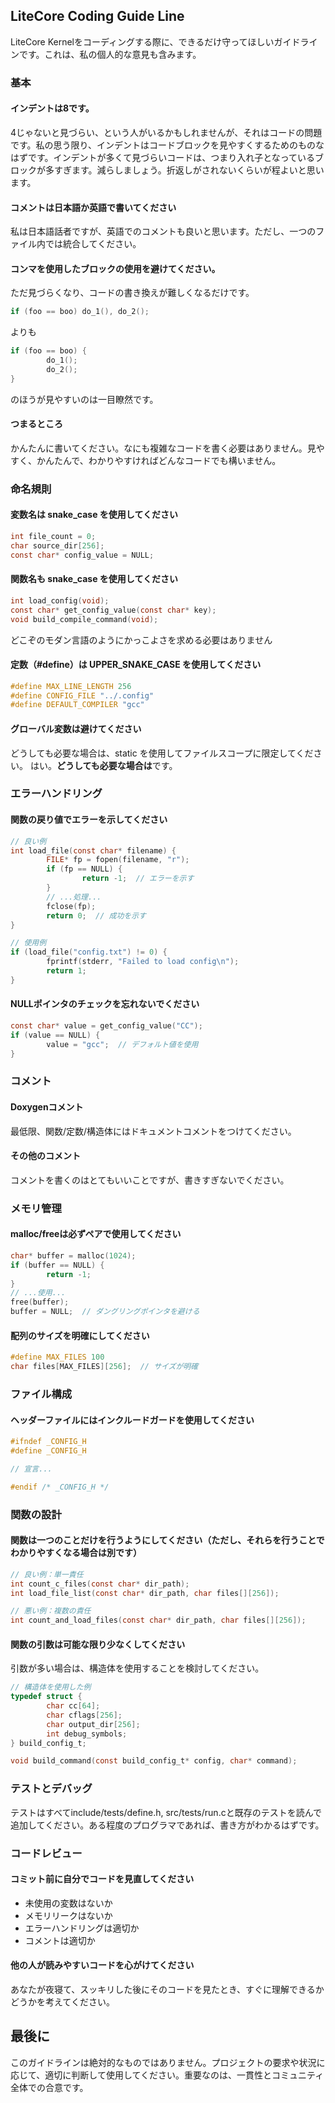 ## LiteCore Coding Guide Line
LiteCore Kernelをコーディングする際に、できるだけ守ってほしいガイドラインです。これは、私の個人的な意見も含みます。

### 基本
#### インデントは8です。
4じゃないと見づらい、という人がいるかもしれませんが、それはコードの問題です。私の思う限り、インデントはコードブロックを見やすくするためのものなはずです。インデントが多くて見づらいコードは、つまり入れ子となっているブロックが多すぎます。減らしましょう。折返しがされないくらいが程よいと思います。

#### コメントは日本語か英語で書いてください
私は日本語話者ですが、英語でのコメントも良いと思います。ただし、一つのファイル内では統合してください。

#### コンマを使用したブロックの使用を避けてください。
ただ見づらくなり、コードの書き換えが難しくなるだけです。
```c
if (foo == boo) do_1(), do_2();
```

よりも

```c
if (foo == boo) {
        do_1();
        do_2();
}
```
のほうが見やすいのは一目瞭然です。

#### つまるところ
かんたんに書いてください。なにも複雑なコードを書く必要はありません。見やすく、かんたんで、わかりやすければどんなコードでも構いません。

### 命名規則

#### 変数名は snake_case を使用してください
```c
int file_count = 0;
char source_dir[256];
const char* config_value = NULL;
```


#### 関数名も snake_case を使用してください
```c
int load_config(void);
const char* get_config_value(const char* key);
void build_compile_command(void);
```
どこぞのモダン言語のようにかっこよさを求める必要はありません

#### 定数（#define）は UPPER_SNAKE_CASE を使用してください
```c
#define MAX_LINE_LENGTH 256
#define CONFIG_FILE "../.config"
#define DEFAULT_COMPILER "gcc"
```

#### グローバル変数は避けてください
どうしても必要な場合は、static を使用してファイルスコープに限定してください。
はい。**どうしても必要な場合は**です。

### エラーハンドリング

#### 関数の戻り値でエラーを示してください
```c
// 良い例
int load_file(const char* filename) {
        FILE* fp = fopen(filename, "r");
        if (fp == NULL) {
                return -1;  // エラーを示す
        }
        // ...処理...
        fclose(fp);
        return 0;  // 成功を示す
}

// 使用例
if (load_file("config.txt") != 0) {
        fprintf(stderr, "Failed to load config\n");
        return 1;
}
```

#### NULLポインタのチェックを忘れないでください
```c
const char* value = get_config_value("CC");
if (value == NULL) {
        value = "gcc";  // デフォルト値を使用
}
```

### コメント

#### Doxygenコメント
最低限、関数/定数/構造体にはドキュメントコメントをつけてください。

#### その他のコメント
コメントを書くのはとてもいいことですが、書きすぎないでください。

### メモリ管理

#### malloc/freeは必ずペアで使用してください
```c
char* buffer = malloc(1024);
if (buffer == NULL) {
        return -1;
}
// ...使用...
free(buffer);
buffer = NULL;  // ダングリングポインタを避ける
```

#### 配列のサイズを明確にしてください
```c
#define MAX_FILES 100
char files[MAX_FILES][256];  // サイズが明確
```

### ファイル構成

#### ヘッダーファイルにはインクルードガードを使用してください
```c
#ifndef _CONFIG_H
#define _CONFIG_H

// 宣言...

#endif /* _CONFIG_H */
```

### 関数の設計

#### 関数は一つのことだけを行うようにしてください（ただし、それらを行うことでわかりやすくなる場合は別です）
```c
// 良い例：単一責任
int count_c_files(const char* dir_path);
int load_file_list(const char* dir_path, char files[][256]);

// 悪い例：複数の責任
int count_and_load_files(const char* dir_path, char files[][256]);
```

#### 関数の引数は可能な限り少なくしてください
引数が多い場合は、構造体を使用することを検討してください。

```c
// 構造体を使用した例
typedef struct {
        char cc[64];
        char cflags[256];
        char output_dir[256];
        int debug_symbols;
} build_config_t;

void build_command(const build_config_t* config, char* command);
```

### テストとデバッグ
テストはすべてinclude/tests/define.h, src/tests/run.cと既存のテストを読んで追加してください。ある程度のプログラマであれば、書き方がわかるはずです。

### コードレビュー

#### コミット前に自分でコードを見直してください
- 未使用の変数はないか
- メモリリークはないか
- エラーハンドリングは適切か
- コメントは適切か

#### 他の人が読みやすいコードを心がけてください
あなたが夜寝て、スッキリした後にそのコードを見たとき、すぐに理解できるかどうかを考えてください。

## 最後に
このガイドラインは絶対的なものではありません。プロジェクトの要求や状況に応じて、適切に判断して使用してください。重要なのは、一貫性とコミュニティ全体での合意です。
